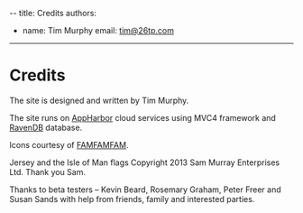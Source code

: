 ﻿--
title: Credits
authors: 
- name: Tim Murphy
  email: tim@26tp.com
---
# Credits

The site is designed and written by Tim Murphy. 

The site runs on [AppHarbor](https://appharbor.com/) cloud services using MVC4 framework and [RavenDB](https://ravenhq.com/) database. 

Icons courtesy of [FAMFAMFAM](http://www.famfamfam.com/lab/icons/silk/).

Jersey and the Isle of Man flags Copyright 2013 Sam Murray Enterprises Ltd. Thank you Sam.

Thanks to beta testers – Kevin Beard, Rosemary Graham, Peter Freer and Susan Sands with help from friends, family and interested parties.
